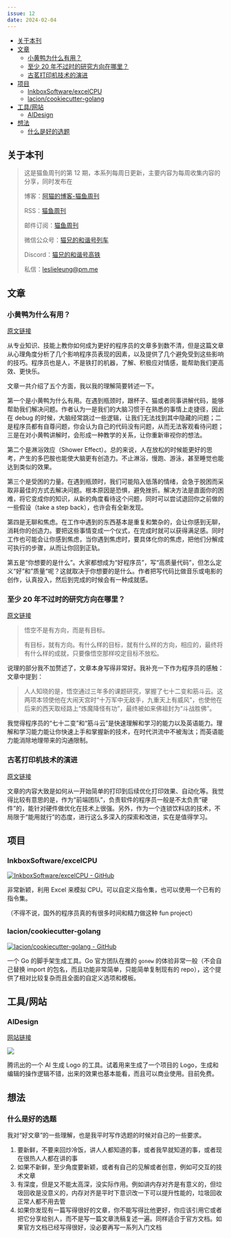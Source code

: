 ```yaml
---
issue: 12
date: 2024-02-04
---
```


- [关于本刊](#%E5%85%B3%E4%BA%8E%E6%9C%AC%E5%88%8A)
- [文章](#%E6%96%87%E7%AB%A0)
  - [小黄鸭为什么有用？](#%E5%B0%8F%E9%BB%84%E9%B8%AD%E4%B8%BA%E4%BB%80%E4%B9%88%E6%9C%89%E7%94%A8%EF%BC%9F)
  - [至少 20 年不过时的研究方向在哪里？](#%E8%87%B3%E5%B0%91%2020%20%E5%B9%B4%E4%B8%8D%E8%BF%87%E6%97%B6%E7%9A%84%E7%A0%94%E7%A9%B6%E6%96%B9%E5%90%91%E5%9C%A8%E5%93%AA%E9%87%8C%EF%BC%9F)
  - [古茗打印机技术的演进](#%E5%8F%A4%E8%8C%97%E6%89%93%E5%8D%B0%E6%9C%BA%E6%8A%80%E6%9C%AF%E7%9A%84%E6%BC%94%E8%BF%9B)
- [项目](#%E9%A1%B9%E7%9B%AE)
  - [InkboxSoftware/excelCPU](#InkboxSoftware/excelCPU)
  - [lacion/cookiecutter-golang](#lacion/cookiecutter-golang)
- [工具/网站](#%E5%B7%A5%E5%85%B7/%E7%BD%91%E7%AB%99)
  - [AIDesign](#AIDesign)
- [想法](#%E6%83%B3%E6%B3%95)
  - [什么是好的选题](#%E4%BB%80%E4%B9%88%E6%98%AF%E5%A5%BD%E7%9A%84%E9%80%89%E9%A2%98)

## 关于本刊

> 这是猫鱼周刊的第 12 期，本系列每周日更新，主要内容为每周收集内容的分享，同时发布在
>
> 博客：[阿猫的博客-猫鱼周刊](https://ameow.xyz/categories/weekly)
>
> RSS：[猫鱼周刊](https://ameow.xyz/feed/categories/weekly.xml)
>
> 邮件订阅：[猫鱼周刊](https://quail.ink/ameow)
>
> 微信公众号：[猫兄的和谐号列车](http://img.ameow.xyz/202401141448662.png)
>
> Discord：[猫兄的和谐号高铁](https://discord.gg/5G5Nbtuz)
>
> 私信：[leslieleung@pm.me](mailto:leslieleung@pm.me)

## 文章

### 小黄鸭为什么有用？

[原文链接](https://dev.to/zenstack/why-do-rubber-ducks-work-27ia)

从专业知识、技能上教你如何成为更好的程序员的文章多到数不清，但是这篇文章从心理角度分析了几个影响程序员表现的因素，以及提供了几个避免受到这些影响的技巧。程序员也是人，不是铁打的机器，了解、积极应对情感，能帮助我们更高效、更快乐。

文章一共介绍了五个方面，我以我的理解简要转述一下。

第一个是小黄鸭为什么有用。在遇到瓶颈时，跟杯子、猫或者同事讲解代码，能够帮助我们解决问题。作者认为一是我们的大脑习惯于在熟悉的事情上走捷径，因此在 debug 的时候，大脑经常跳过一些逻辑，让我们无法找到其中隐藏的问题；二是程序员都有自尊问题，你会认为自己的代码没有问题，从而无法客观看待问题；三是在对小黄鸭讲解时，会形成一种教学的关系，让你重新审视你的想法。

第二个是淋浴效应（Shower Effect）。总的来说，人在放松的时候能更好的思考，产生的多巴胺也能使大脑更有创造力。不止淋浴，慢跑、游泳，甚至睡觉也能达到类似的效果。

第三个是受困的力量。在遇到瓶颈时，我们可能陷入低落的情绪，会急于脱困而采取非最佳的方式去解决问题。根本原因是恐惧，避免挫折。解决方法是直面你的困难，将它变成你的知识，从新的角度看待这个问题，同时可以尝试退回你之前做的一些假设（take a step back），也许会有全新发现。

第四是无聊和焦虑。在工作中遇到的东西基本是重复和繁杂的，会让你感到无聊，消耗你的创造力。要把这些事情变成一个仪式，在完成时就可以获得满足感。同时工作也可能会让你感到焦虑，当你遇到焦虑时，要具体化你的焦虑，把他们分解成可执行的步骤，从而让你回到正轨。

第五是“你想要的是什么”。大家都想成为“好程序员”，写“高质量代码”，但怎么定义“好”和”质量“呢？这就取决于你想要的是什么。作者把写代码比做音乐或电影的创作，认真投入，然后到完成的时候会有一种成就感。

### 至少 20 年不过时的研究方向在哪里？

[原文链接](https://mp.weixin.qq.com/s/S01mwNiqE9XA2RpzVPy52A)

> 悟空不是有方向，而是有目标。
>
> 有目标，就有方向。有什么样的目标，就有什么样的方向，相应的，最终将有什么样的成就，只要像悟空那样咬定目标不放松。

说理的部分我不加赘述了，文章本身写得非常好。我补充一下作为程序员的感触：文章中提到：

> 人人知晓的是，悟空通过三年多的课题研究，掌握了七十二变和筋斗云。这两项本领使他在大闹天宫时“十万军中无敌手，九重天上有威风”，也使他在后来的西天取经路上“炼魔降怪有功”，最终被如来佛祖封为“斗战胜佛”。

我觉得程序员的“七十二变”和“筋斗云”是快速理解和学习的能力以及英语能力。理解和学习能力能让你快速上手和掌握新的技术，在时代洪流中不被淘汰；而英语能力能消除地理带来的沟通限制。

### 古茗打印机技术的演进

[原文链接](https://juejin.cn/post/7297529039312158730)

文章的内容大致是如何从一开始简单的打印到后续优化打印效果、自动化等。我觉得比较有意思的是，作为“前端团队”，负责软件的程序员一般是不太负责“硬件”的，能针对硬件做优化在技术上很强。另外，作为一个连锁饮料店的技术，不局限于“能用就行”的态度，进行这么多深入的探索和改进，实在是值得学习。

## 项目

### InkboxSoftware/excelCPU

[![InkboxSoftware/excelCPU - GitHub](https://gh-card.dev/repos/InkboxSoftware/excelCPU.svg?fullname=)](https://github.com/InkboxSoftware/excelCPU)

非常新颖，利用 Excel 来模拟 CPU。可以自定义指令集，也可以使用一个已有的指令集。

（不得不说，国外的程序员真的有很多时间和精力做这种 fun project）

### lacion/cookiecutter-golang

[![lacion/cookiecutter-golang - GitHub](https://gh-card.dev/repos/lacion/cookiecutter-golang.svg?fullname=)](https://github.com/lacion/cookiecutter-golang)

一个 Go 的脚手架生成工具。Go 官方团队在推的 `gonew` 的体验非常一般（不会自己替换 import 的包名，而且功能非常简单，只能简单复制现有的 repo），这个提供了相对比较复杂而且全面的自定义选项和模板。

## 工具/网站

### AIDesign

[网站链接](https://ailogo.qq.com)

![](https://img.ameow.xyz/202402040157630.png)

腾讯出的一个 AI 生成 Logo 的工具。试着用来生成了一个项目的 Logo，生成和编辑的操作逻辑不错，出来的效果也基本能看，而且可以商业使用。目前免费。

## 想法

### 什么是好的选题

我对“好文章”的一些理解，也是我平时写作选题的时候对自己的一些要求。

1. 要新鲜，不要来回炒冷饭，讲人人都知道的事，或者我早就知道的事，或者现在很热人人都在讲的事
2. 如果不新鲜，至少角度要新颖，或者有自己的见解或者创意，例如可交互的技术文章
3. 有深度，但是又不能太高深，没实际作用。例如讲内存对齐是有意义的，但垃圾回收是没意义的，内存对齐是平时下意识改一下可以提升性能的，垃圾回收正常人都不用去管
4. 如果你发现有一篇写得很好的文章，你不能写得比他更好，你应该引用它或者把它分享给别人，而不是写一篇文章洗稿复述一遍。同样适合于官方文档。如果官方文档已经写得很好，没必要再写一系列入门文档
